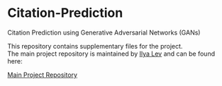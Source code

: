 # Citation-Prediction
Citation Prediction using Generative Adversarial Networks (GANs)

This repository contains supplementary files for the project.  
The main project repository is maintained by [Ilya Lev](https://github.com/ilia054) and can be found here:

[Main Project Repository]([https://github.com/partner-username/project-repo-name](https://github.com/ilia054/Citation-Predictions))
